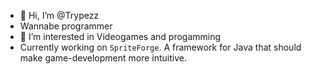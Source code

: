 - 👋 Hi, I’m @Trypezz
- Wannabe programmer
- 👀 I’m interested in Videogames and progamming
- Currently working on `SpriteForge`. A framework for Java that should make game-development more intuitive. 
<!---
Trypezz/Trypezz is a ✨ special ✨ repository because its `README.md` (this file) appears on your GitHub profile.
You can click the Preview link to take a look at your changes.
--->
